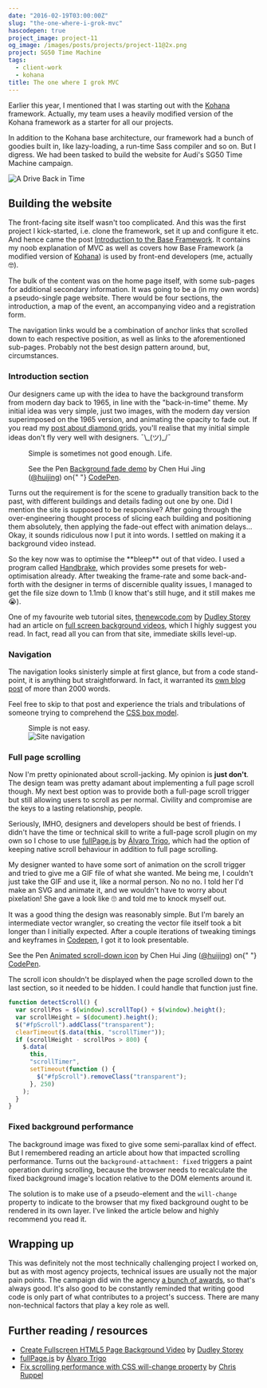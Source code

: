 ```yaml
---
date: "2016-02-19T03:00:00Z"
slug: "the-one-where-i-grok-mvc"
hascodepen: true
project_image: project-11
og_image: /images/posts/projects/project-11@2x.png
project: SG50 Time Machine
tags:
  - client-work
  - kohana
title: The one where I grok MVC
---
```


Earlier this year, I mentioned that I was starting out with the [Kohana](https://kohanaframework.org/) framework. Actually, my team uses a heavily modified version of the Kohana framework as a starter for all our projects.

In addition to the Kohana base architecture, our framework had a bunch of goodies built in, like lazy-loading, a run-time Sass compiler and so on. But I digress. We had been tasked to build the website for Audi's SG50 Time Machine campaign.

<img
  src="/images/posts/sg50/sg50-640.jpg"
  srcset="/images/posts/sg50/sg50-480.jpg 480w, /images/posts/sg50/sg50-640.jpg 640w, /images/posts/sg50/sg50-960.jpg 960w, /images/posts/sg50/sg50-1280.jpg 1280w"
  sizes="(max-width: 400px) 100vw, (max-width: 960px) 75vw, 640px"
  alt="A Drive Back in Time"
/>

## Building the website

The front-facing site itself wasn't too complicated. And this was the first project I kick-started, i.e. clone the framework, set it up and configure it etc. And hence came the post [Introduction to the Base Framework](/blog/intro-to-base-framework/). It contains my noob explanation of MVC as well as covers how Base Framework (a modified version of [Kohana](https://kohanaframework.org/)) is used by front-end developers (me, actually <span class="emoji" role="img" tabindex="0" aria-label="nerd face">&#x1F913;</span>).

The bulk of the content was on the home page itself, with some sub-pages for additional secondary information. It was going to be a (in my own words) a pseudo-single page website. There would be four sections, the introduction, a map of the event, an accompanying video and a registration form.

The navigation links would be a combination of anchor links that scrolled down to each respective position, as well as links to the aforementioned sub-pages. Probably not the best design pattern around, but, circumstances.

### Introduction section

Our designers came up with the idea to have the background transform from modern day back to 1965, in line with the "back-in-time" theme. My initial idea was very simple, just two images, with the modern day version superimposed on the 1965 version, and animating the opacity to fade out. If you read my [post about diamond grids](/blog/diamond-grid-using-sass/), you'll realise that my initial simple ideas don't fly very well with designers. <span class="kaomoji">¯\\\_(ツ)\_/¯</span>

<figure>
  <figcaption>Simple is sometimes not good enough. Life.</figcaption>
  <p
    data-height="385"
    data-theme-id="9162"
    data-slug-hash="vLMyax"
    data-default-tab="result"
    data-user="huijing"
    class="codepen"
  >
    See the Pen <a href="http://codepen.io/huijing/pen/vLMyax/">Background fade demo</a> by Chen Hui
    Jing (<a href="http://codepen.io/huijing">@huijing</a>) on{" "}
    <a href="http://codepen.io">CodePen</a>.
  </p>
</figure>

Turns out the requirement is for the scene to gradually transition back to the past, with different buildings and details fading out one by one. Did I mention the site is supposed to be responsive? After going through the over-engineering thought process of slicing each building and positioning them absolutely, then applying the fade-out effect with animation delays... Okay, it sounds ridiculous now I put it into words. I settled on making it a background video instead.

So the key now was to optimise the \*\*bleep\*\* out of that video. I used a program called [Handbrake](https://handbrake.fr/), which provides some presets for web-optimisation already. After tweaking the frame-rate and some back-and-forth with the designer in terms of discernible quality issues, I managed to get the file size down to 1.1mb (I know that's still huge, and it still makes me <span class="emoji" role="img" tabindex="0" aria-label="loudly crying face">&#x1F62D;</span>).

One of my favourite web tutorial sites, [thenewcode.com](http://thenewcode.com) by [Dudley Storey](https://twitter.com/dudleystorey) had an article on [full screen background videos](http://thenewcode.com/777/Create-Fullscreen-HTML5-Page-Background-Video), which I highly suggest you read. In fact, read all you can from that site, immediate skills level-up.

### Navigation

The navigation looks sinisterly simple at first glance, but from a code stand-point, it is anything but straightforward. In fact, it warranted its [own blog post](/blog/that-navigation-bar-design/) of more than 2000 words.

Feel free to skip to that post and experience the trials and tribulations of someone trying to comprehend the [CSS box model](https://developer.mozilla.org/en-US/docs/Web/CSS/CSS_Box_Model/Introduction_to_the_CSS_box_model).

<figure>
  <figcaption>Simple is not easy.</figcaption>
  <img
    src="/images/posts/sg50/sg50-640.jpg"
    srcset="/images/posts/sg50/sg50-480.jpg 480w, /images/posts/sg50/sg50-640.jpg 640w, /images/posts/sg50/sg50-960.jpg 960w, /images/posts/sg50/sg50-1280.jpg 1280w"
    sizes="(max-width: 400px) 100vw, (max-width: 960px) 75vw, 640px"
    alt="Site navigation"
  />
</figure>

### Full page scrolling

Now I'm pretty opinionated about scroll-jacking. My opinion is **just don't**. The design team was pretty adamant about implementing a full page scroll though. My next best option was to provide both a full-page scroll trigger but still allowing users to scroll as per normal. Civility and compromise are the keys to a lasting relationship, people.

Seriously, IMHO, designers and developers should be best of friends. I didn't have the time or technical skill to write a full-page scroll plugin on my own so I chose to use [fullPage.js](http://alvarotrigo.com/fullPage/) by [Álvaro Trigo](http://alvarotrigo.com/), which had the option of keeping native scroll behaviour in addition to full page scrolling.

My designer wanted to have some sort of animation on the scroll trigger and tried to give me a GIF file of what she wanted. Me being me, I couldn't just take the GIF and use it, like a normal person. No no no. I told her I'd make an SVG and animate it, and we wouldn't have to worry about pixelation! She gave a look like <span class="emoji" role="img" tabindex="0" aria-label="face with rolling eyes">&#x1F644;</span> and told me to knock myself out.

It was a good thing the design was reasonably simple. But I'm barely an intermediate vector wrangler, so creating the vector file itself took a bit longer than I initially expected. After a couple iterations of tweaking timings and keyframes in [Codepen](http://codepen.io/huijing/pen/EjOrOe), I got it to look presentable.

<p
  data-height="200"
  data-theme-id="9162"
  data-slug-hash="EjOrOe"
  data-default-tab="result"
  data-user="huijing"
  class="codepen"
>
  See the Pen <a href="http://codepen.io/huijing/pen/EjOrOe/">Animated scroll-down icon</a> by Chen
  Hui Jing (<a href="http://codepen.io/huijing">@huijing</a>) on{" "}
  <a href="http://codepen.io">CodePen</a>.
</p>

The scroll icon shouldn't be displayed when the page scrolled down to the last section, so it needed to be hidden. I could handle that function just fine.

```js
function detectScroll() {
  var scrollPos = $(window).scrollTop() + $(window).height();
  var scrollHeight = $(document).height();
  $("#fpScroll").addClass("transparent");
  clearTimeout($.data(this, "scrollTimer"));
  if (scrollHeight - scrollPos > 800) {
    $.data(
      this,
      "scrollTimer",
      setTimeout(function () {
        $("#fpScroll").removeClass("transparent");
      }, 250)
    );
  }
}
```

### Fixed background performance

The background image was fixed to give some semi-parallax kind of effect. But I remembered reading an article about how that impacted scrolling performance. Turns out the `background-attachment: fixed` triggers a paint operation during scrolling, because the browser needs to recalculate the fixed background image's location relative to the DOM elements around it.

The solution is to make use of a pseudo-element and the `will-change` property to indicate to the browser that my fixed background ought to be rendered in its own layer. I've linked the article below and highly recommend you read it.

## Wrapping up

This was definitely not the most technically challenging project I worked on, but as with most agency projects, technical issues are usually not the major pain points. The campaign did win the agency [a bunch of awards](http://www.marketing-interactive.com/events/audi-and-publicis-secure-top-spots-at-mob-ex-2016/), so that's always good. It's also good to be constantly reminded that writing good code is only part of what contributes to a project's success. There are many non-technical factors that play a key role as well.

## Further reading / resources

<ul>
  <li class="no-margin"><a href="http://thenewcode.com/777/Create-Fullscreen-HTML5-Page-Background-Video">Create Fullscreen HTML5 Page Background Video</a> by <a href="https://twitter.com/dudleystorey">Dudley Storey</a></li>
  <li class="no-margin"><a href="http://alvarotrigo.com/fullPage/">fullPage.js</a> by <a href="http://alvarotrigo.com/">Álvaro Trigo</a></li>
  <li><a href="http://fourkitchens.com/blog/article/fix-scrolling-performance-css-will-change-property">Fix scrolling performance with CSS will-change property</a> by <a href="https://chrisruppel.com/">Chris Ruppel</a></li>
</ul>
